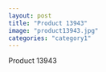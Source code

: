```yaml
---
layout: post
title: "Product 13943"
image: "product13943.jpg"
categories: "category1"
---
```

Product 13943
